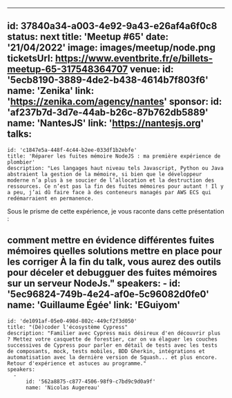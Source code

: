 ---
id: 37840a34-a003-4e92-9a43-e26af4a6f0c8
status: next
title: 'Meetup #65'
date: '21/04/2022'
image: images/meetup/node.png
ticketsUrl: https://www.eventbrite.fr/e/billets-meetup-65-317548364707 
venue:
  id: '5ecb8190-3889-4de2-b438-4614b7f803f6'
  name: 'Zenika'
  link: 'https://zenika.com/agency/nantes'
sponsor:
    id: 'af237b7d-3d7e-44ab-b26c-87b762db5889'
    name: 'NantesJS'
    link: 'https://nantesjs.org'
talks:
  -
    id: 'c1847e5a-448f-4c44-b2ee-033df1b2ebfe'
    title: 'Réparer les fuites mémoire NodeJS : ma première expérience de plombier'
    description: "Les langages haut niveau tels Javascript, Python ou Java abstraient la gestion de la mémoire, si bien que le développeur moderne n’a plus à se soucier de l’allocation et la destruction des ressources. Ce n’est pas la fin des fuites mémoires pour autant ! Il y a peu, j’ai dû faire face à des conteneurs managés par AWS ECS qui redémarraient en permanence.

Sous le prisme de cette expérience, je vous raconte dans cette présentation :

comment mettre en évidence différentes fuites mémoires
quelles solutions mettre en place pour les corriger
À la fin du talk, vous aurez des outils pour déceler et debugguer des fuites mémoires sur un serveur NodeJs."
    speakers:
      -
          id: '5ec96824-749b-4e24-af0e-5c96082d0fe0'
          name: 'Guillaume Égée'
          link: 'EGuiyom'
  -
    id: 'de1091af-05e0-498d-802c-449cf2f3d050'
    title: "(Dé)coder l'écosystème Cypress"
    description: "Familier avec Cypress mais désireux d'en découvrir plus ? Mettez votre casquette de forestier, car on va élaguer les couches successives de Cypress pour parler en détail de tests avec les tests de composants, mock, tests mobiles, BDD Gherkin, intégrations et automatisation avec la dernière version de Squash... et plus encore. Retour d'expérience et astuces au programme."
    speakers:
      -
          id: '562a8875-c877-4506-98f9-c7bd9c9d0a9f'
          name: 'Nicolas Augereau'

